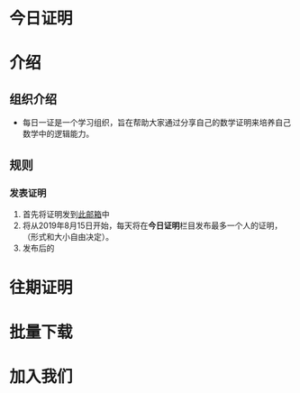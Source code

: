 # 今日证明
# 介绍
## 组织介绍
- 每日一证是一个学习组织，旨在帮助大家通过分享自己的数学证明来培养自己数学中的逻辑能力。
## 规则
### 发表证明
1. 首先将证明发到[此邮箱](dailyprove@163.com)中
1. 将从2019年8月15日开始，每天将在**今日证明**栏目发布最多一个人的证明，（形式和大小自由决定）。
1. 发布后的

# 往期证明
# 批量下载
# 加入我们
